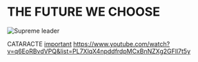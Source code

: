 # THE FUTURE WE CHOOSE

![Supreme leader](http://www.polymtl.ca/recherche/journee_11/img/conf11/marleau.jpg)

CATARACTE 
[important](https://www.youtube.com/watch?v=q6EoRBvdVPQ&list=PL7XlqX4npddfrdpMCxBnNZXg2GFll7t5y "Documentation du projet")
https://www.youtube.com/watch?v=q6EoRBvdVPQ&list=PL7XlqX4npddfrdpMCxBnNZXg2GFll7t5y
